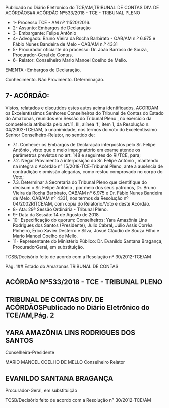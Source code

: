 Publicado  no  Diário Eletrônico do TCE/AM,TRIBUNAL DE CONTAS DIV. DE  ACÓRDÃOS## ACÓRDÃO Nº533/2018 - TCE - TRIBUNAL PLENO

- 1- Processo TCE - AM nº 11520/2016.
- 2- Assunto: Embargos de Declaração
- 3- Embargante: Felipe Antônio
- 4- Advogado: Bruno  Vieira  da  Rocha  Barbirato  -  OAB/AM  n.º  6.975    e  Fábio  Nunes Bandeira de Melo - OAB/AM n.º 4331
- 5- Procurador oficiante do processo: Dr. João Barroso de Souza, Procurador-Geral de Contas.
- 6- Relator: Conselheiro Mario Manoel Coelho de Mello.

EMENTA : Embargos de Declaração.

Conhecimento. Não Provimento. Determinação.

## 7- ACÓRDÃO:

Vistos, relatados e discutidos estes autos acima identificados, ACORDAM os Excelentíssimos Senhores Conselheiros do Tribunal de Contas do Estado do Amazonas, reunidos  em  Sessão  do Tribunal  Pleno ,  no  exercício  da  competência  atribuída  pelo art.11,  III,  alínea  'f',  item  1,  da  Resolução  n.  04/2002-TCE/AM, à  unanimidade, nos termos do voto do Excelentíssimo Senhor Conselheiro-Relator, no sentido de:

- 7.1. Conhecer os  Embargos  de  Declaração  interpostos  pelo Sr.  Felipe Antônio , visto que o meio impugnatório em exame atende os parâmetros previstos no art. 148 e seguintes do RI/TCE, para;
- 7.2. Negar Provimento à interposição do Sr. Felipe Antônio , mantendo na íntegra o Acórdão n° 15/2018-TCE-Tribunal Pleno, ante a ausência de contradição e omissão alegadas, como restou comprovado no corpo do Voto;
- 7.3. Determinar à Secretaria do Tribunal Pleno que cientifique do decisum o Sr. Felipe Antônio , por meio dos seus patronos, Dr. Bruno Vieira da Rocha  Barbirato,  OAB/AM  nº  6.975  e  Dr.  Fábio  Nunes  Bandeira  de Melo, OAB/AM  nº  4331,  nos  termos  da  Resolução  nº  04/2002RITCE/AM, com cópia do Relatório/Voto e deste Acórdão.
- 8- Ata: 29ª Sessão Ordinária - Tribunal Pleno.
- 9- Data da Sessão: 14 de Agosto de 2018
- 10-  Especificação  do  quorum: Conselheiros: Yara  Amazônia  Lins  Rodrigues  dos Santos (Presidente), Julio Cabral, Júlio Assis Corrêa Pinheiro, Érico Xavier Desterro e Silva, Josué Cláudio de Souza Filho e Mario Manoel Coelho de Mello.
- 11-  Representante do Ministério Público: Dr. Evanildo Santana Bragança, ProcuradorGeral, em substituição.

TCSB/Decisório feito de acordo com a Resolução nº 30/2012-TCE/AM

Pág. 1## Estado do Amazonas TRIBUNAL DE CONTAS

## ACÓRDÃO Nº533/2018 - TCE - TRIBUNAL PLENO

## TRIBUNAL DE CONTAS DIV. DE  ACÓRDÃOSPublicado  no  Diário Eletrônico do TCE/AM,Pág. 2

## YARA AMAZÔNIA LINS RODRIGUES DOS SANTOS

Conselheira-Presidente

MARIO MANOEL COELHO DE MELLO Conselheiro Relator

## EVANILDO SANTANA BRAGANÇA

Procurador-Geral, em substituição

TCSB/Decisório feito de acordo com a Resolução nº 30/2012-TCE/AM